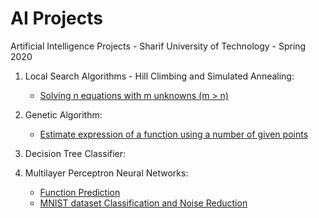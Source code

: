 # AI Projects
Artificial Intelligence Projects - Sharif University of Technology - Spring 2020

1. Local Search Algorithms - Hill Climbing and Simulated Annealing:
    - [Solving n equations with m unknowns (m > n)](1.%20LocalSearch/LocalSearch.ipynb)

2. Genetic Algorithm:
    - [Estimate expression of a function using a number of given points](2.%20GeneticAlgorithm/GeneticAlgorithm.ipynb)

3. Decision Tree Classifier: 

4. Multilayer Perceptron Neural Networks:
    - [Function Prediction](4.%20MlpNeuralNetworks/FunctionPrediction.ipynb)
    - [MNIST dataset Classification and Noise Reduction](4.%20MlpNeuralNetworks/MNISTClassification.ipynb)
